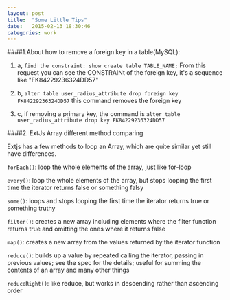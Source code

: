 ```yaml
---
layout: post
title:  "Some Little Tips"
date:   2015-02-13 18:30:46
categories: work
---
```


####1.About how to remove a foreign key in a table(MySQL):

1. a, `find the constraint: show create table TABLE_NAME;` From this request you can see the CONSTRAINt of the foreign key, it's a sequence like "FK84229236324DD57" 

2. b, `alter table user_radius_attribute drop foreign key FK84229236324DD57` this command removes the foreign key

3. c, if removing a primary key, the command is `alter table user_radius_attribute drop key FK84229236324DD57`


####2. ExtJs Array different method comparing

Extjs has a few methods to loop an Array, which are quite similar yet still have differences.

`forEach()`: loop the whole elements of the array, just like for-loop

`every()`: loop the whole elements of the array, but stops looping the first time the iterator returns false or something falsy

`some()`: loops and stops looping the first time the iterator returns true or something truthy

`filter()`: creates a new array including elements where the filter function returns true and omitting the ones where it returns false

`map()`: creates a new array from the values returned by the iterator function

`reduce()`: builds up a value by repeated calling the iterator, passing in previous values; see the spec for the details; useful for summing the contents of an array and many other things

`reduceRight()`: like reduce, but works in descending rather than ascending order


